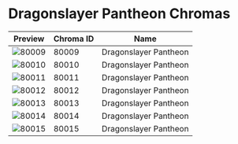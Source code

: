 # Dragonslayer Pantheon Chromas

| Preview | Chroma ID | Name |
|---------|-----------|------|
| ![80009](https://raw.communitydragon.org/latest/plugins/rcp-be-lol-game-data/global/default/v1/champion-chroma-images/80/80009.png) | 80009 | Dragonslayer Pantheon |
| ![80010](https://raw.communitydragon.org/latest/plugins/rcp-be-lol-game-data/global/default/v1/champion-chroma-images/80/80010.png) | 80010 | Dragonslayer Pantheon |
| ![80011](https://raw.communitydragon.org/latest/plugins/rcp-be-lol-game-data/global/default/v1/champion-chroma-images/80/80011.png) | 80011 | Dragonslayer Pantheon |
| ![80012](https://raw.communitydragon.org/latest/plugins/rcp-be-lol-game-data/global/default/v1/champion-chroma-images/80/80012.png) | 80012 | Dragonslayer Pantheon |
| ![80013](https://raw.communitydragon.org/latest/plugins/rcp-be-lol-game-data/global/default/v1/champion-chroma-images/80/80013.png) | 80013 | Dragonslayer Pantheon |
| ![80014](https://raw.communitydragon.org/latest/plugins/rcp-be-lol-game-data/global/default/v1/champion-chroma-images/80/80014.png) | 80014 | Dragonslayer Pantheon |
| ![80015](https://raw.communitydragon.org/latest/plugins/rcp-be-lol-game-data/global/default/v1/champion-chroma-images/80/80015.png) | 80015 | Dragonslayer Pantheon |